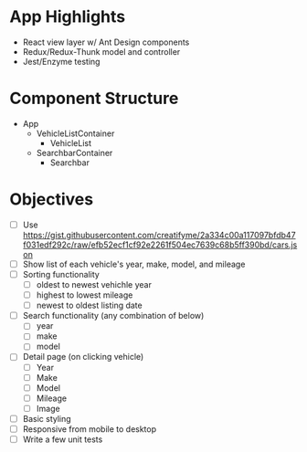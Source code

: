 # App Highlights
* React view layer w/ Ant Design components
* Redux/Redux-Thunk model and controller
* Jest/Enzyme testing

# Component Structure
* App
  * VehicleListContainer
    * VehicleList
  * SearchbarContainer
    * Searchbar

# Objectives 
- [ ] Use https://gist.githubusercontent.com/creatifyme/2a334c00a117097bfdb47f031edf292c/raw/efb52ecf1cf92e2261f504ec7639c68b5ff390bd/cars.json
- [ ] Show list of each vehicle's year, make, model, and mileage
- [ ] Sorting functionality 
  - [ ] oldest to newest vehichle year
  - [ ] highest to lowest mileage
  - [ ] newest to oldest listing date
- [ ] Search functionality (any combination of below)
  - [ ] year
  - [ ] make
  - [ ] model
- [ ] Detail page (on clicking vehicle)
  - [ ] Year
  - [ ] Make
  - [ ] Model
  - [ ] Mileage
  - [ ] Image
- [ ] Basic styling
- [ ] Responsive from mobile to desktop
- [ ] Write a few unit tests